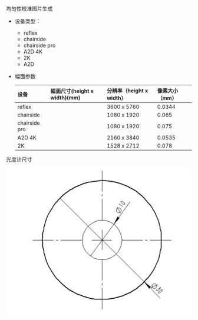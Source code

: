 均匀性校准图片生成



- 设备类型：

  - reflex
  - chairside
  - chairside pro
  - A2D 4K
  - 2K
  - A2D

- 幅面参数

  | 设备          | 幅面尺寸(height x width)(mm) | 分辨率（height x width） | 像素大小（mm） |
  | ------------- | ---------------------------- | ------------------------ | -------------- |
  | reflex        |                              | 3600 x 5760              | 0.0344         |
  | chairside     |                              | 1080 x 1920              | 0.065          |
  | chairside pro |                              | 1080 x 1920              | 0.075          |
  | A2D 4K        |                              | 2160 x 3840              | 0.0535         |
  | 2K            |                              | 1528 x 2712              | 0.078          |

  

光度计尺寸

![image-20221116141825087](均匀性校准图片生成.assets/image-20221116141825087.png)